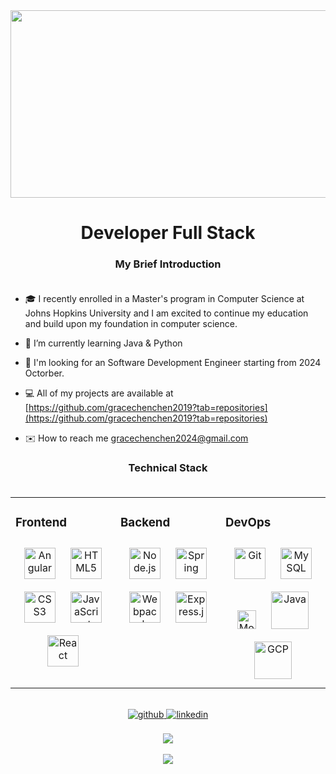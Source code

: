 <div align="center">
<img src="https://raw.githubusercontent.com/thomasync/thomasync/main/headergitlight.gif#gh-light-mode-only" align="center" height="300" width = "600" />
</div>  
  

# <div align="center">Developer Full Stack</div>  

### <div align="center">My Brief Introduction</div><br />

- 🎓  I recently enrolled in a Master's program in Computer Science at Johns Hopkins University and I am excited to continue my education and build upon my foundation in computer science. 

- 🌱 I’m currently learning Java & Python

- 💼 I'm looking for an Software Development Engineer starting from 2024 Octorber.

- 💻 All of my projects are available at [https://github.com/gracechenchen2019?tab=repositories](https://github.com/gracechenchen2019?tab=repositories)  

- ✉️ How to reach me [gracechenchen2024@gmail.com](gracechenchen@gmail.com)  

### <div align="center">Technical Stack</div><br />

<table><tr><td valign="top" width="33%">

### Frontend  
<div align="center">  
<img style="margin: 10px" src="https://profilinator.rishav.dev/skills-assets/angularjs-original.svg" alt="Angular" height="50"/>  
<img style="margin: 10px" src="https://profilinator.rishav.dev/skills-assets/html5-original-wordmark.svg" alt="HTML5" height="50" />  
<img style="margin: 10px" src="https://profilinator.rishav.dev/skills-assets/css3-original-wordmark.svg" alt="CSS3" height="50" />  
<img style="margin: 10px" src="https://profilinator.rishav.dev/skills-assets/javascript-original.svg" alt="JavaScript" height="50" />  
<img style="margin: 10px" src="https://upload.wikimedia.org/wikipedia/commons/thumb/a/a7/React-icon.svg/1200px-React-icon.svg.png" alt="React" height="50" />  
</div>

</td><td valign="top" width="33%">


### Backend
<div align="center">
<img style="margin: 10px" src="https://profilinator.rishav.dev/skills-assets/nodejs-original-wordmark.svg" alt="Node.js" height="50" />
<img style="margin: 10px" src="https://res.cloudinary.com/practicaldev/image/fetch/s--zrUJwvgZ--/c_imagga_scale,f_auto,fl_progressive,h_900,q_auto,w_1600/https://dev-to-uploads.s3.amazonaws.com/uploads/articles/bupbqc9fctvw4j7r14it.png" alt="Spring" height="50" />  
<img style="margin: 10px" src="https://profilinator.rishav.dev/skills-assets/webpack-original.svg" alt="Webpack" height="50" />  
<img style="margin: 10px" src="https://profilinator.rishav.dev/skills-assets/express-original-wordmark.svg" alt="Express.js" height="50" />  
</div>

</td><td valign="top" width="33%">



### DevOps
<div align="center">  
<img style="margin: 10px" src="https://profilinator.rishav.dev/skills-assets/git-scm-icon.svg" alt="Git" height="50" />
<img style="margin: 10px" src="https://d1.awsstatic.com/asset-repository/products/amazon-rds/1024px-MySQL.ff87215b43fd7292af172e2a5d9b844217262571.png" alt="MySQL" height="50" />
<img style="margin: 10px" src="https://upload.wikimedia.org/wikipedia/commons/thumb/9/93/MongoDB_Logo.svg/2560px-MongoDB_Logo.svg.png" alt="MongoDB" height="30" />
<img style="margin: 10px" src="https://chathamlibrary.librarycalendar.com/sites/default/files/2022-11/java-logo.png" alt="Java" height="60" />
<img style="margin: 10px" src="https://www.freecodecamp.org/news/content/images/2020/10/gcp.png" alt="GCP" height="60" />
</div>

</td></tr></table>  

<br/>  

<div align="center">
<a href=" " target="_blank">
<img src=https://img.shields.io/badge/github-%2324292e.svg?&style=for-the-badge&logo=github&logoColor=white alt=github style="margin-bottom: 5px;" />
</a >
<a href="https://www.linkedin.com/in/grace-chen-engineer/" target="_blank">
<img src=https://img.shields.io/badge/linkedin-%231E77B5.svg?&style=for-the-badge&logo=linkedin&logoColor=white alt=linkedin style="margin-bottom: 5px;" />
</a >
</div>  
  

<br/>  

<div align="center">
<img src="https://komarev.com/ghpvc/?username=gracechenchen2019&&style=flat-square" align="center" />
</div>  
  
<br/>  
<div align="center"><img src="https://github-readme-stats.vercel.app/api?username=gracechenchen2019" align="center" /></div>
<br/>

